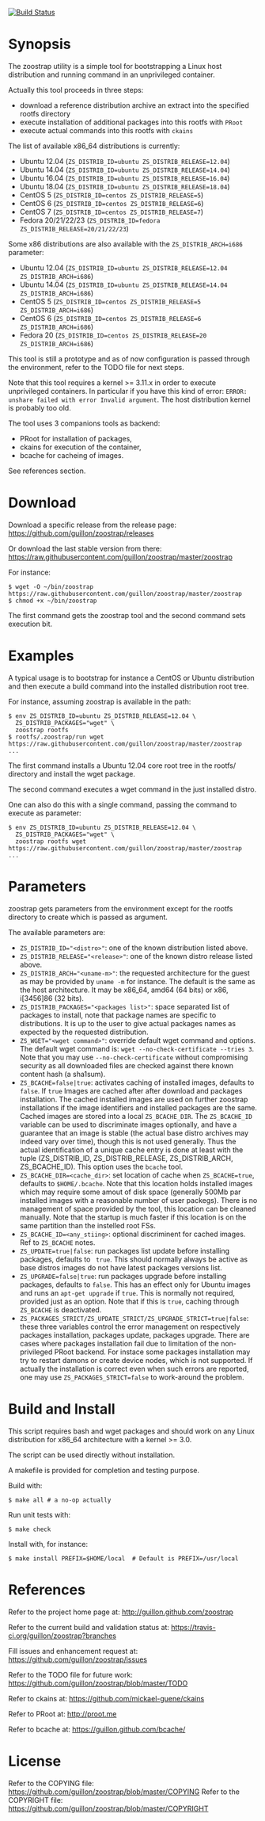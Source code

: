 
[![Build Status](https://api.travis-ci.org/guillon/zoostrap.png?branch=master)](https://travis-ci.org/guillon/zoostrap/branches)

# Synopsis

The zoostrap utility is a simple tool for bootstrapping a Linux host
distribution and running command in an unprivileged container.

Actually this tool proceeds in three steps:
- download a reference distribution archive an extract into the specified
rootfs directory
- execute installation of additional packages into this rootfs with `PRoot`
- execute actual commands into this rootfs with `ckains`

The list of available x86_64 distributions is currently:
- Ubuntu 12.04 (`ZS_DISTRIB_ID=ubuntu ZS_DISTRIB_RELEASE=12.04`)
- Ubuntu 14.04 (`ZS_DISTRIB_ID=ubuntu ZS_DISTRIB_RELEASE=14.04`)
- Ubuntu 16.04 (`ZS_DISTRIB_ID=ubuntu ZS_DISTRIB_RELEASE=16.04`)
- Ubuntu 18.04 (`ZS_DISTRIB_ID=ubuntu ZS_DISTRIB_RELEASE=18.04`)
- CentOS 5 (`ZS_DISTRIB_ID=centos ZS_DISTRIB_RELEASE=5`)
- CentOS 6 (`ZS_DISTRIB_ID=centos ZS_DISTRIB_RELEASE=6`)
- CentOS 7 (`ZS_DISTRIB_ID=centos ZS_DISTRIB_RELEASE=7`)
- Fedora 20/21/22/23 (`ZS_DISTRIB_ID=fedora ZS_DISTRIB_RELEASE=20/21/22/23`)

Some x86 distributions are also available with the `ZS_DISTRIB_ARCH=i686`
parameter:
- Ubuntu 12.04 (`ZS_DISTRIB_ID=ubuntu ZS_DISTRIB_RELEASE=12.04 ZS_DISTRIB_ARCH=i686`)
- Ubuntu 14.04 (`ZS_DISTRIB_ID=ubuntu ZS_DISTRIB_RELEASE=14.04 ZS_DISTRIB_ARCH=i686`)
- CentOS 5 (`ZS_DISTRIB_ID=centos ZS_DISTRIB_RELEASE=5 ZS_DISTRIB_ARCH=i686`)
- CentOS 6 (`ZS_DISTRIB_ID=centos ZS_DISTRIB_RELEASE=6 ZS_DISTRIB_ARCH=i686`)
- Fedora 20 (`ZS_DISTRIB_ID=centos ZS_DISTRIB_RELEASE=20 ZS_DISTRIB_ARCH=i686`)

This tool is still a prototype and as of now configuration is passed through
the environment, refer to the TODO file for next steps.

Note that this tool requires a kernel >= 3.11.x in order to execute
unprivileged containers.
In particular if you have this kind of error:
`ERROR: unshare failed with error Invalid argument`. The host distribution
kernel is probably too old.

The tool uses 3 companions tools as backend:
- PRoot for installation of packages,
- ckains for execution of the container,
- bcache for cacheing of images.

See references section.


# Download

Download a specific release from the release page:
https://github.com/guillon/zoostrap/releases

Or download the last stable version from there:
https://raw.githubusercontent.com/guillon/zoostrap/master/zoostrap

For instance:

    $ wget -O ~/bin/zoostrap https://raw.githubusercontent.com/guillon/zoostrap/master/zoostrap
    $ chmod +x ~/bin/zoostrap

The first command gets the zoostrap tool and the second command sets execution bit.

# Examples

A typical usage is to bootstrap for instance a CentOS or Ubuntu distribution and then
execute a build command into the installed distribution root tree.

For instance, assuming  zoostrap is available in the path:

    $ env ZS_DISTRIB_ID=ubuntu ZS_DISTRIB_RELEASE=12.04 \
      ZS_DISTRIB_PACKAGES="wget" \
      zoostrap rootfs
    $ rootfs/.zoostrap/run wget https://raw.githubusercontent.com/guillon/zoostrap/master/zoostrap
    ...

The first command installs a Ubuntu 12.04 core root tree in the rootfs/
directory and install the wget package.

The second command executes a wget command in the just installed distro.

One can also do this with a single command, passing the command to execute as parameter:

    $ env ZS_DISTRIB_ID=ubuntu ZS_DISTRIB_RELEASE=12.04 \
      ZS_DISTRIB_PACKAGES="wget" \
      zoostrap rootfs wget https://raw.githubusercontent.com/guillon/zoostrap/master/zoostrap
    ...
# Parameters

zoostrap gets parameters from the environment except for the rootfs directory
to create which is passed as argument.

The available parameters are:

* `ZS_DISTRIB_ID="<distro>"`: one of the known distribution listed above.
* `ZS_DISTRIB_RELEASE="<release>"`: one of the known distro release listed above.
* `ZS_DISTRIB_ARCH="<uname-m>"`: the requested architecture for the
  guest as may be provided by `uname -m` for instance. The default is the same
  as the host architecture. It may be x86_64, amd64 (64 bits) or x86,
  i[3456]86 (32 bits).
* `ZS_DISTRIB_PACKAGES="<packages list>"`: space separated list of packages to
  install, note that package names are specific to distributions. It is up to
  the user to give actual packages names as expected by the requested
  distribution.
* `ZS_WGET="<wget command>"`: override default wget command and options.
  The default wget command is: `wget --no-check-certificate --tries 3`.
  Note that you may use `--no-check-certificate` without compromising
  security as all downloaded files are checked against there known
  content hash (a sha1sum).
* `ZS_BCACHE=false|true`: activates caching of installed images, defaults to
  `false`. If `true` Images are cached after after  download and packages
  installation. The cached installed images are
  used on further zoostrap installations if the image identifiers and installed
  packages are the same. Cached images are stored into a local `ZS_BCACHE_DIR`.
  The `ZS_BCACHE_ID` variable can be used to discriminate images optionally,
  and have a guarantee that an image is stable (the actual base distro
  archives may indeed vary over time), though this is not used generally.
  Thus the actual identification of a unique cache entry is done at least with
  the tuple (ZS_DISTRIB_ID, ZS_DISTRIB_RELEASE, ZS_DISTRIB_ARCH,
  ZS_BCACHE_ID). This option uses the `bcache` tool.
* `ZS_BCACHE_DIR=<cache_dir>`: set location of cache when `ZS_BCACHE=true`,
  defaults to `$HOME/.bcache`. Note that this location holds installed images
  which may require some amout of disk space (generally 500Mb par installed
  images with a reasonable number of user packegs). There is no management
  of space provided by the tool, this location can be cleaned manually.
  Note that the startup is much faster if this location is on the same
  partition than the instelled root FSs.
* `ZS_BCACHE_ID=<any_stiing>`: optional discriminent for cached images. Ref to
  `ZS_BCACHE` notes.
* `ZS_UPDATE=true|false`: run packages list update before installing packages,
   defaults to ` true`. This should normally always be active as base distros
   images do not have latest packages versions list.
* `ZS_UPGRADE=false|true`: run packages upgrade before installing packages,
   defaults to `false`. This has an effect only for Ubuntu images and runs
   an `apt-get upgrade` if `true`. This is normally not required, provided
   just as an option. Note that if this is `true`, caching through `ZS_BCACHE`
   is deactivated.
* `ZS_PACKAGES_STRICT/ZS_UPDATE_STRICT/ZS_UPGRADE_STRICT=true|false`: these
  three variables control the error management on respectively packages
  installation, packages update, packages upgrade. There are cases where
  packages installation fail due to limitation of the non-privileged PRoot
  backend. For instace some packages installation may try to restart damons or
  create device nodes, which is not supported. If actually the installation is
  correct even when such errors are reported, one may use
  `ZS_PACKAGES_STRICT=false` to work-around the problem.


# Build and Install

This script requires bash and wget packages and should work on any Linux
distribution for x86_64 architecture with a kernel >= 3.0.

The script can be used directly without installation.

A makefile is provided for completion and testing purpose.

Build with:

    $ make all # a no-op actually

Run unit tests with:

    $ make check

Install with, for instance:

    $ make install PREFIX=$HOME/local  # Default is PREFIX=/usr/local


# References

Refer to the project home page at:
http://guillon.github.com/zoostrap

Refer to the current build and validation status at:
https://travis-ci.org/guillon/zoostrap?branches

Fill issues and enhancement request at:
https://github.com/guillon/zoostrap/issues

Refer to the TODO file for future work:
https://github.com/guillon/zoostrap/blob/master/TODO

Refer to ckains at: https://github.com/mickael-guene/ckains

Refer to PRoot at: http://proot.me

Refer to bcache at: https://guillon.github.com/bcache/

# License

Refer to the COPYING file: https://github.com/guillon/zoostrap/blob/master/COPYING
Refer to the COPYRIGHT file: https://github.com/guillon/zoostrap/blob/master/COPYRIGHT
